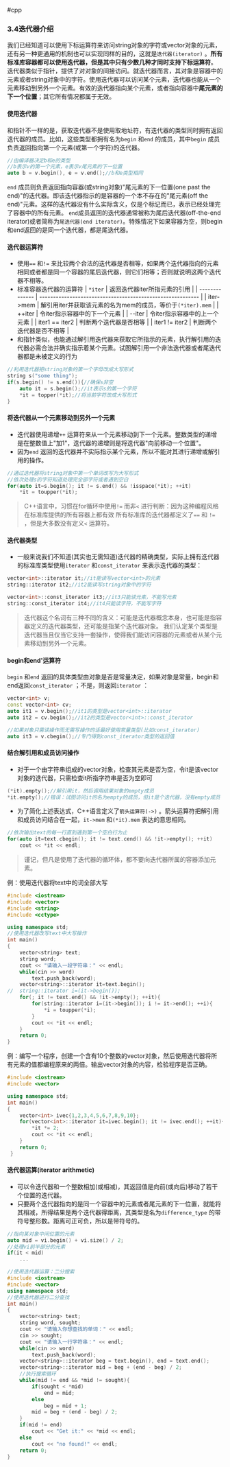 #cpp 
### 3.4迭代器介绍
我们已经知道可以使用下标运算符来访问string对象的字符或vector对象的元素，还有另一种更通用的机制也可以实现同样的目的，这就是`迭代器(iterator)` 。**所有标准库容器都可以使用迭代器，但是其中只有少数几种才同时支持下标运算符**。
迭代器类似于指针，提供了对对象的间接访问。就迭代器而言，其对象是容器中的元素或者string对象中的字符。使用迭代器可以访问某个元素，迭代器也能从一个元素移动到另外一个元素。有效的迭代器指向某个元素，或者指向容器中**尾元素的下一个位置**；其它所有情况都属于无效。
#### 使用迭代器
和指针不一样的是，获取迭代器不是使用取地址符，有迭代器的类型同时拥有返回迭代器的成员。比如，这些类型都拥有名为`begin` 和`end` 的成员，其中`begin` 成员负责返回指向第一个元素(或第一个字符)的迭代器。
```cpp
//由编译器决定b和e的类型
//b表示v的第一个元素，e表示v尾元素的下一位置
auto b = v.begin(), e = v.end();//b和e类型相同
```
`end` 成员则负责返回指向容器(或string对象)"尾元素的下一位置(one past the end)"的迭代器。即该迭代器指示的是容器的一个本不存在的"尾元素(off the end)"元素。这样的迭代器没有什么实际含义，仅是个标记而已，表示已经处理完了容器中的所有元素。
`end`成员返回的迭代器通常被称为尾后迭代器(off-the-end iterator)或者简称为`尾迭代器(end iterator)`。特殊情况下如果容器为空，则begin和end返回的是同一个迭代器，都是尾迭代器。
#### 迭代器运算符
- 使用`==` 和`!=` 来比较两个合法的迭代器是否相等，如果两个迭代器指向的元素相同或者都是同一个容器的尾后迭代器，则它们相等；否则就说明这两个迭代器不相等。
- 标准容器迭代器的运算符
| `*iter`        | 返回迭代器iter所指元素的引用                               |
| -------------- | ---------------------------------------------------------- |
| iter->mem      | 解引用iter并获取该元素的名为mem的成员，等价于`(*iter).mem` |
| ++iter         | 令iter指示容器中的下一个元素                               |
| --iter         | 令iter指示容器中的上一个元素                               |
| iter1 == iter2 | 判断两个迭代器是否相等                                     |
| iter1 != iter2 | 判断两个迭代器是否不相等                                   |
- 和指针类似，也能通过解引用迭代器来获取它所指示的元素，执行解引用的迭代器必需合法并确实指示着某个元素。试图解引用一个非法迭代器或者尾迭代器都是未被定义的行为
```cpp
//利用迭代器把string对象的第一个字母改成大写形式
string s("some thing");
if(s.begin() != s.end()){//确保s非空
	auto it = s.begin();//it表示s的第一个字符
	*it = topper(*it);//将当前字符改成大写形式
}
```
#### 将迭代器从一个元素移动到另外一个元素
- 迭代器使用递增`++` 运算符来从一个元素移动到下一个元素。整数类型的递增是在整数值上"加1"，迭代器的递增则是将迭代器"向前移动一个位置"。
- 因为`end` 返回的迭代器并不实际指示某个元素，所以不能对其进行递增或解引用的操作。
```cpp
//通过迭代器将string对象中第一个单词改写为大写形式
//依次处理s的字符知道处理完全部字符或者遇到空白
for(auto it=s.begin(); it != s.end() && !isspace(*it); ++it)
	*it = toupper(*it);
```
>C++语言中，习惯在for循环中使用`!=` 而非`<` 进行判断：因为这种编程风格在标准库提供的所有容器上都有效
>所有标准库的迭代器都定义了`==` 和 `!=` ，但是大多数没有定义`<` 运算符。

#### 迭代器类型
- 一般来说我们不知道(其实也无需知道)迭代器的精确类型，实际上拥有迭代器的标准库类型使用`iterator` 和`const_iterator` 来表示迭代器的类型：
```cpp
vector<int>::iterator it;//it能读写vector<int>的元素
string::iterator it2;//it2能读写string对象中的字符

vector<int>::const_iterator it3;//it3只能读元素，不能写元素
string::const_iterator it4;//it4只能读字符，不能写字符
```
>迭代器这个名词有三种不同的含义：可能是迭代器概念本身，也可能是指容器定义的迭代器类型，还可能是指某个迭代器对象。
>我们认定某个类型是迭代器当且仅当它支持一套操作，使得我们能访问容器的元素或者从某个元素移动到另外一个元素。

#### begin和end'运算符
`begin` 和`end` 返回的具体类型由对象是否是常量决定，如果对象是常量，begin和end返回`const_iterator` ；不是，则返回`iterator` ：
```cpp
vector<int> v;
const vector<int> cv;
auto it1 = v.begin();//it1的类型是vector<int>::iterator
auto it2 = cv.begin();//it2的类型是vector<int>::const_iterator

//如果对象只需读操作而无需写操作的话最好使用常量类型(比如const_iterator)
auto it3 = v.cbegin();//专门得到const_iterator类型的返回值
```
#### 结合解引用和成员访问操作
- 对于一个由字符串组成的vector对象，检查其元素是否为空，令it是该vector对象的迭代器，只需检查it所指字符串是否为空即可
```cpp
(*it).empty();//解引用it，然后调用结果对象的empty成员
*it.empty();//错误：试图访问it的名为empty的成员，但it是个迭代器，没有empty成员
```
- 为了简化上述表达式，C++语言定义了`箭头运算符(->)` 。箭头运算符把解引用和成员访问结合在一起，`it->mem` 和`(*it).mem` 表达的意思相同。
```cpp
//依次输出text的每一行直到遇到第一个空白行为止
for(auto it=text.cbegin(); it != text.cend() && !it->empty(); ++it)
	cout << *it << endl;
```
>谨记，但凡是使用了迭代器的循环体，都不要向迭代器所属的容器添加元素。

例：使用迭代器将text中的词全部大写
```cpp
#include <iostream>
#include <vector>
#include <string>
#include <cctype>

using namespace std;
//使用迭代器改写text中大写操作 
int main()
{
	vector<string> text;
	string word;
	cout << "请输入一段字符串：" << endl;
	while(cin >> word)
		text.push_back(word);
	vector<string>::iterator it=text.begin();
//	string::iterator i=(it->begin());
	for(; it != text.end() && !it->empty(); ++it){
		for(string::iterator i=(it->begin()); i != it->end(); ++i){
			*i = toupper(*i);
		}
		cout << *it << endl;
	}
	return 0;
}
```
例：编写一个程序，创建一个含有10个整数的vector对象，然后使用迭代器将所有元素的值都编程原来的两倍。输出vector对象的内容，检验程序是否正确。
```cpp
#include <iostream>
#include <vector>

using namespace std;
int main()
{
	vector<int> ivec{1,2,3,4,5,6,7,8,9,10};
	for(vector<int>::iterator it=ivec.begin(); it != ivec.end(); ++it){
		*it *= 2;
		cout << *it << endl;
	}
	return 0;
 } 
```
#### 迭代器运算(iterator arithmetic)
- 可以令迭代器和一个整数相加(或相减)，其返回值是向前(或向后)移动了若干个位置的迭代器。
- 只要两个迭代器指向的是同一个容器中的元素或者尾元素的下一位置，就能将其相减，所得结果是两个迭代器得距离，其类型是名为`difference_type` 的带符号整形数。距离可正可负，所以是带符号的。
```cpp
//指向某对象中间位置的元素
auto mid = vi.begin() + vi.size() / 2;
//处理vi前半部分的元素
if(it < mid)
	...
```
```cpp
//使用迭代器运算：二分搜索
#include <iostream>
#include <vector>
using namespace std;
//使用迭代器进行二分查找 
int main()
{
	vector<string> text;
	string word, sought;
	cout << "请输入你想查找的单词：" << endl;
	cin >> sought;
	cout << "请输入一行字符串：" << endl;
	while(cin >> word)
		text.push_back(word);
	vector<string>::iterator beg = text.begin(), end = text.end();
	vector<string>::iterator mid = beg + (end - beg) / 2;
	//执行搜索循环
	while(mid != end && *mid != sought){
		if(sought < *mid)
			end = mid;
		else
			beg = mid + 1;
		mid = beg + (end - beg) / 2;
	}
	if(mid != end)
		cout << "Get it:" << *mid << endl;
	else
		cout << "no found!" << endl;
	return 0;
}
```